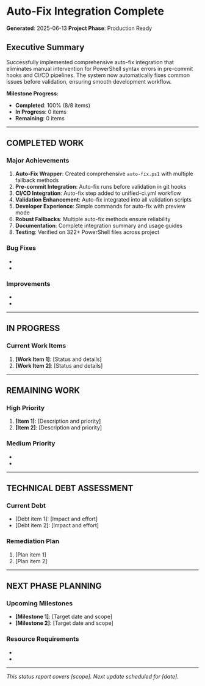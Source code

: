 # Auto-Fix Integration Complete
**Generated**: 2025-06-13
**Project Phase**: Production Ready

## Executive Summary

Successfully implemented comprehensive auto-fix integration that eliminates manual intervention for PowerShell syntax errors in pre-commit hooks and CI/CD pipelines. The system now automatically fixes common issues before validation, ensuring smooth development workflow.

**Milestone Progress:**
- **Completed**: 100% (8/8 items)
- **In Progress**: 0 items
- **Remaining**: 0 items

---

## COMPLETED WORK

### Major Achievements
1. **Auto-Fix Wrapper**: Created comprehensive `auto-fix.ps1` with multiple fallback methods
2. **Pre-commit Integration**: Auto-fix runs before validation in git hooks
3. **CI/CD Integration**: Auto-fix step added to unified-ci.yml workflow
4. **Validation Enhancement**: Auto-fix integrated into all validation scripts
5. **Developer Experience**: Simple commands for auto-fix with preview mode
6. **Robust Fallbacks**: Multiple auto-fix methods ensure reliability
7. **Documentation**: Complete integration summary and usage guides
8. **Testing**: Verified on 322+ PowerShell files across project

### Bug Fixes
- [Fix 1]: [Description]
- [Fix 2]: [Description]

### Improvements
- [Improvement 1]: [Description]
- [Improvement 2]: [Description]

---

## IN PROGRESS

### Current Work Items
1. **[Work Item 1]**: [Status and details]
2. **[Work Item 2]**: [Status and details]

---

## REMAINING WORK

### High Priority
1. **[Item 1]**: [Description and priority]
2. **[Item 2]**: [Description and priority]

### Medium Priority
- [Item 3]: [Description]
- [Item 4]: [Description]

---

## TECHNICAL DEBT ASSESSMENT

### Current Debt
- [Debt item 1]: [Impact and effort]
- [Debt item 2]: [Impact and effort]

### Remediation Plan
1. [Plan item 1]
2. [Plan item 2]

---

## NEXT PHASE PLANNING

### Upcoming Milestones
- **[Milestone 1]**: [Target date and scope]
- **[Milestone 2]**: [Target date and scope]

### Resource Requirements
- [Resource 1]: [Details]
- [Resource 2]: [Details]

---

*This status report covers [scope]. Next update scheduled for [date].*
